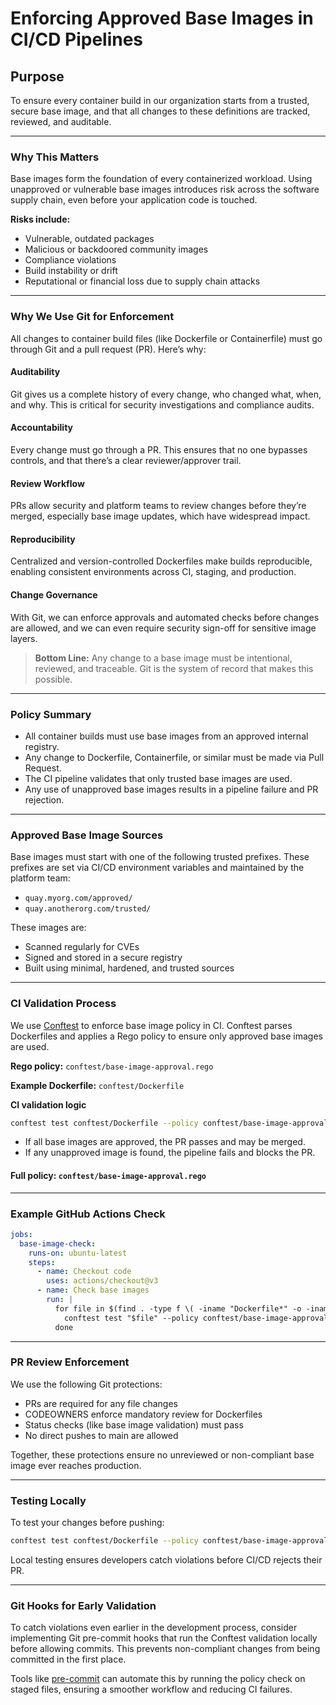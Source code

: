 # Enforcing Approved Base Images in CI/CD Pipelines

## Purpose
To ensure every container build in our organization starts from a trusted, secure base image, and that all changes to these definitions are tracked, reviewed, and auditable.

---

###  Why This Matters

Base images form the foundation of every containerized workload. Using unapproved or vulnerable base images introduces risk across the software supply chain, even before your application code is touched.

**Risks include:**
- Vulnerable, outdated packages
- Malicious or backdoored community images
- Compliance violations
- Build instability or drift
- Reputational or financial loss due to supply chain attacks

---

### Why We Use Git for Enforcement

All changes to container build files (like Dockerfile or Containerfile) must go through Git and a pull request (PR). Here’s why:

#### Auditability

Git gives us a complete history of every change, who changed what, when, and why. This is critical for security investigations and compliance audits.

#### Accountability

Every change must go through a PR. This ensures that no one bypasses controls, and that there’s a clear reviewer/approver trail.

#### Review Workflow

PRs allow security and platform teams to review changes before they’re merged, especially base image updates, which have widespread impact.

#### Reproducibility

Centralized and version-controlled Dockerfiles make builds reproducible, enabling consistent environments across CI, staging, and production.

#### Change Governance

With Git, we can enforce approvals and automated checks before changes are allowed, and we can even require security sign-off for sensitive image layers.

> **Bottom Line:** Any change to a base image must be intentional, reviewed, and traceable. Git is the system of record that makes this possible.

---

### Policy Summary
- All container builds must use base images from an approved internal registry.
- Any change to Dockerfile, Containerfile, or similar must be made via Pull Request.
- The CI pipeline validates that only trusted base images are used.
- Any use of unapproved base images results in a pipeline failure and PR rejection.

---

### Approved Base Image Sources

Base images must start with one of the following trusted prefixes. These prefixes are set via CI/CD environment variables and maintained by the platform team:
- `quay.myorg.com/approved/`
- `quay.anotherorg.com/trusted/`

These images are:
- Scanned regularly for CVEs
- Signed and stored in a secure registry
- Built using minimal, hardened, and trusted sources

---

### CI Validation Process

We use [Conftest](https://www.conftest.dev/) to enforce base image policy in CI. Conftest parses Dockerfiles and applies a Rego policy to ensure only approved base images are used.

**Rego policy:** `conftest/base-image-approval.rego`

**Example Dockerfile:** `conftest/Dockerfile`

**CI validation logic**
```sh
conftest test conftest/Dockerfile --policy conftest/base-image-approval.rego
```
- If all base images are approved, the PR passes and may be merged.
- If any unapproved image is found, the pipeline fails and blocks the PR.

#### Full policy: `conftest/base-image-approval.rego`

---

### Example GitHub Actions Check

```yaml
jobs:
  base-image-check:
    runs-on: ubuntu-latest
    steps:
      - name: Checkout code
        uses: actions/checkout@v3
      - name: Check base images
        run: |
          for file in $(find . -type f \( -iname "Dockerfile*" -o -iname "Containerfile*" \)); do
            conftest test "$file" --policy conftest/base-image-approval.rego;
          done
```

---

### PR Review Enforcement

We use the following Git protections:
- PRs are required for any file changes
- CODEOWNERS enforce mandatory review for Dockerfiles
- Status checks (like base image validation) must pass
- No direct pushes to main are allowed

Together, these protections ensure no unreviewed or non-compliant base image ever reaches production.

---

### Testing Locally

To test your changes before pushing:

```sh
conftest test conftest/Dockerfile --policy conftest/base-image-approval.rego
```

Local testing ensures developers catch violations before CI/CD rejects their PR.

---

### Git Hooks for Early Validation

To catch violations even earlier in the development process, consider implementing Git pre-commit hooks that run the Conftest validation locally before allowing commits. This prevents non-compliant changes from being committed in the first place.

Tools like [pre-commit](https://pre-commit.com/) can automate this by running the policy check on staged files, ensuring a smoother workflow and reducing CI failures.

